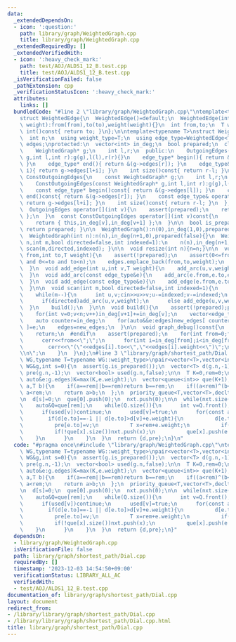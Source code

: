 ```yaml
---
data:
  _extendedDependsOn:
  - icon: ':question:'
    path: library/graph/WeightedGraph.cpp
    title: library/graph/WeightedGraph.cpp
  _extendedRequiredBy: []
  _extendedVerifiedWith:
  - icon: ':heavy_check_mark:'
    path: test/AOJ/ALDS1_12_B.test.cpp
    title: test/AOJ/ALDS1_12_B.test.cpp
  _isVerificationFailed: false
  _pathExtension: cpp
  _verificationStatusIcon: ':heavy_check_mark:'
  attributes:
    links: []
  bundledCode: "#line 2 \"library/graph/WeightedGraph.cpp\"\ntemplate<typename T>\n\
    struct WeightedEdge{\n  WeightedEdge()=default;\n  WeightedEdge(int from,int to,T\
    \ weight):from(from),to(to),weight(weight){}\n  int from,to;\n  T weight;\n  operator\
    \ int()const{ return to; }\n};\n\ntemplate<typename T>\nstruct WeightedGraph{\n\
    \  int n;\n  using weight_type=T;\n  using edge_type=WeightedEdge<T>;\n  vector<edge_type>\
    \ edges;\nprotected:\n  vector<int> in_deg;\n  bool prepared;\n  class OutgoingEdges{\n\
    \    WeightedGraph* g;\n    int l,r;\n  public:\n    OutgoingEdges(WeightedGraph*\
    \ g,int l,int r):g(g),l(l),r(r){}\n    edge_type* begin(){ return &(g->edges[l]);\
    \ }\n    edge_type* end(){ return &(g->edges[r]); }\n    edge_type& operator[](int\
    \ i){ return g->edges[l+i]; }\n    int size()const{ return r-l; }\n  };\n  class\
    \ ConstOutgoingEdges{\n    const WeightedGraph* g;\n    int l,r;\n  public:\n\
    \    ConstOutgoingEdges(const WeightedGraph* g,int l,int r):g(g),l(l),r(r){}\n\
    \    const edge_type* begin()const{ return &(g->edges[l]); }\n    const edge_type*\
    \ end()const{ return &(g->edges[r]); }\n    const edge_type& operator[](int i)const{\
    \ return g->edges[l+i]; }\n    int size()const{ return r-l; }\n  };\npublic:\n\
    \  OutgoingEdges operator[](int v){\n    assert(prepared);\n    return { this,in_deg[v],in_deg[v+1]\
    \ };\n  }\n  const ConstOutgoingEdges operator[](int v)const{\n    assert(prepared);\n\
    \    return { this,in_deg[v],in_deg[v+1] };\n  }\n\n  bool is_prepared()const{\
    \ return prepared; }\n\n  WeightedGraph():n(0),in_deg(1,0),prepared(false){}\n\
    \  WeightedGraph(int n):n(n),in_deg(n+1,0),prepared(false){}\n  WeightedGraph(int\
    \ n,int m,bool directed=false,int indexed=1):\n    n(n),in_deg(n+1,0),prepared(false){\
    \ scan(m,directed,indexed); }\n\n  void resize(int n){n=n;}\n\n  void add_arc(int\
    \ from,int to,T weight){\n    assert(!prepared);\n    assert(0<=from and from<n\
    \ and 0<=to and to<n);\n    edges.emplace_back(from,to,weight);\n    in_deg[from+1]++;\n\
    \  }\n  void add_edge(int u,int v,T weight){\n    add_arc(u,v,weight);\n    add_arc(v,u,weight);\n\
    \  }\n  void add_arc(const edge_type&e){\n    add_arc(e.from,e.to,e.weight);\n\
    \  }\n  void add_edge(const edge_type&e){\n    add_edge(e.from,e.to,e.weight);\n\
    \  }\n\n  void scan(int m,bool directed=false,int indexed=1){\n    edges.reserve(directed?m:2*m);\n\
    \    while(m--){\n      int u,v;cin>>u>>v;u-=indexed;v-=indexed;\n      T weight;cin>>weight;\n\
    \      if(directed)add_arc(u,v,weight);\n      else add_edge(u,v,weight);\n  \
    \  }\n    build();\n  }\n\n  void build(){\n    assert(!prepared);prepared=true;\n\
    \    for(int v=0;v<n;v++)in_deg[v+1]+=in_deg[v];\n    vector<edge_type> new_edges(in_deg.back());\n\
    \    auto counter=in_deg;\n    for(auto&&e:edges)new_edges[ counter[e.from]++\
    \ ]=e;\n    edges=new_edges;\n  }\n\n  void graph_debug()const{\n  #ifndef __DEBUG\n\
    \    return;\n  #endif\n    assert(prepared);\n    for(int from=0;from<n;from++){\n\
    \      cerr<<from<<\";\";\n      for(int i=in_deg[from];i<in_deg[from+1];i++)\n\
    \        cerr<<\"(\"<<edges[i].to<<\",\"<<edges[i].weight<<\")\";\n      cerr<<\"\
    \\n\";\n    }\n  }\n};\n#line 3 \"library/graph/shortest_path/Dial.cpp\"\ntemplate<typename\
    \ WG,typename T=typename WG::weight_type>\npair<vector<T>,vector<int>> dial(const\
    \ WG&g,int s=0){\n  assert(g.is_prepared());\n  vector<T> d(g.n,-1);\n  vector<int>\
    \ pre(g.n,-1);\n  vector<bool> used(g.n,false);\n\n  T K=0,rem=0;\n  for(const\
    \ auto&e:g.edges)K=max(K,e.weight);\n  vector<queue<int>> que(K+1);\n  auto cmp=[&](T\
    \ a,T b){\n    if(a==rem||b==rem)return b==rem;\n    if((a<rem)^(b<rem))return\
    \ a<rem;\n    return a>b;\n  };\n  priority_queue<T,vector<T>,decltype(cmp)> nxt{cmp};\n\
    \n  d[s]=0;\n  que[0].push(0);\n  nxt.push(0);\n\n  while(nxt.size()){\n    rem=nxt.top();nxt.pop();\n\
    \    auto&Q=que[rem];\n    while(Q.size()){\n      int v=Q.front();Q.pop();\n\
    \      if(used[v])continue;\n      used[v]=true;\n      for(const auto&e:g[v]){\n\
    \        if(d[e.to]==-1 || d[e.to]>d[v]+e.weight){\n          d[e.to]=d[v]+e.weight;\n\
    \          pre[e.to]=v;\n          T x=rem+e.weight;\n          if(x>=K+1)x-=K+1;\n\
    \          if(!que[x].size())nxt.push(x);\n          que[x].push(e.to);\n    \
    \    }\n      }\n    }\n  }\n  return {d,pre};\n}\n"
  code: "#pragma once\n#include \"library/graph/WeightedGraph.cpp\"\ntemplate<typename\
    \ WG,typename T=typename WG::weight_type>\npair<vector<T>,vector<int>> dial(const\
    \ WG&g,int s=0){\n  assert(g.is_prepared());\n  vector<T> d(g.n,-1);\n  vector<int>\
    \ pre(g.n,-1);\n  vector<bool> used(g.n,false);\n\n  T K=0,rem=0;\n  for(const\
    \ auto&e:g.edges)K=max(K,e.weight);\n  vector<queue<int>> que(K+1);\n  auto cmp=[&](T\
    \ a,T b){\n    if(a==rem||b==rem)return b==rem;\n    if((a<rem)^(b<rem))return\
    \ a<rem;\n    return a>b;\n  };\n  priority_queue<T,vector<T>,decltype(cmp)> nxt{cmp};\n\
    \n  d[s]=0;\n  que[0].push(0);\n  nxt.push(0);\n\n  while(nxt.size()){\n    rem=nxt.top();nxt.pop();\n\
    \    auto&Q=que[rem];\n    while(Q.size()){\n      int v=Q.front();Q.pop();\n\
    \      if(used[v])continue;\n      used[v]=true;\n      for(const auto&e:g[v]){\n\
    \        if(d[e.to]==-1 || d[e.to]>d[v]+e.weight){\n          d[e.to]=d[v]+e.weight;\n\
    \          pre[e.to]=v;\n          T x=rem+e.weight;\n          if(x>=K+1)x-=K+1;\n\
    \          if(!que[x].size())nxt.push(x);\n          que[x].push(e.to);\n    \
    \    }\n      }\n    }\n  }\n  return {d,pre};\n}"
  dependsOn:
  - library/graph/WeightedGraph.cpp
  isVerificationFile: false
  path: library/graph/shortest_path/Dial.cpp
  requiredBy: []
  timestamp: '2023-12-03 14:54:50+09:00'
  verificationStatus: LIBRARY_ALL_AC
  verifiedWith:
  - test/AOJ/ALDS1_12_B.test.cpp
documentation_of: library/graph/shortest_path/Dial.cpp
layout: document
redirect_from:
- /library/library/graph/shortest_path/Dial.cpp
- /library/library/graph/shortest_path/Dial.cpp.html
title: library/graph/shortest_path/Dial.cpp
---
```

